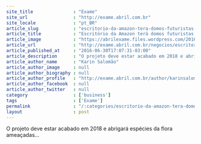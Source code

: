 ```yaml
---
site_title               : "Exame"
site_url                 : "http://exame.abril.com.br"
site_locale              : "pt_BR"
article_slug             : "escritorio-da-amazon-tera-domos-futuristas-e-ecologicos"
article_title            : "Escritório da Amazon terá domos futuristas e ecológicos"
article_image            : "https://abrilexame.files.wordpress.com/2016/10/size_960_16_9_construcao-da-nova-sede-da-amazon-em-seattle-nos-estados-unidos.jpg?quality=70&strip=all&w=960"
article_url              : "http://exame.abril.com.br/negocios/escritorio-da-amazon-tera-domos-futuristas-e-ecologicos-2/"
article_published_at     : "2016-06-30T17:07:31-03:00"
article_description      : "O projeto deve estar acabado em 2018 e abrigará espécies da flora ameaçadas..."
article_author_name      : "Karin Salomão"
article_author_image     : null
article_author_biography : null
article_author_profile   : "http://exame.abril.com.br/author/karinsalomaoexame/"
article_author_facebook  : null
article_author_twitter   : null
category                 : ['business']
tags                     : ['Exame']
permalink                : "/:categories/escritorio-da-amazon-tera-domos-futuristas-e-ecologicos/"
layout                   : post
---
```


O projeto deve estar acabado em 2018 e abrigará espécies da flora ameaçadas...
